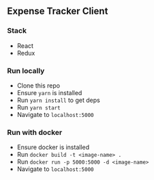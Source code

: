 ## Expense Tracker Client

### Stack

* React
* Redux

### Run locally

* Clone this repo
* Ensure `yarn` is installed
* Run `yarn install` to get deps
* Run `yarn start`
* Navigate to `localhost:5000`

### Run with docker

* Ensure docker is installed
* Run `docker build -t <image-name> .`
* Run `docker run -p 5000:5000 -d <image-name>`
* Navigate to `localhost:5000`
